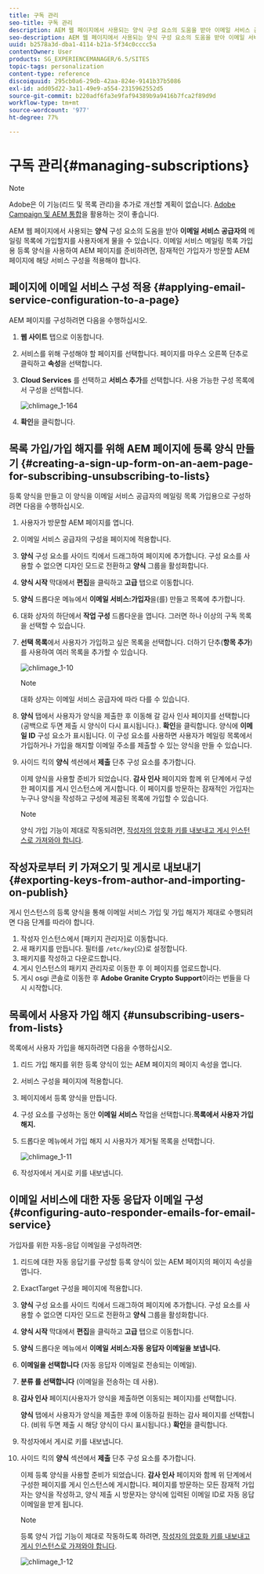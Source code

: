```yaml
---
title: 구독 관리
seo-title: 구독 관리
description: AEM 웹 페이지에서 사용되는 양식 구성 요소의 도움을 받아 이메일 서비스 공급자의 메일링 목록에 가입할지를 사용자에게 물을 수 있습니다. 이메일 서비스 메일링 목록 가입용 등록 양식을 사용하여 AEM 페이지를 준비하려면, 잠재적인 가입자가 방문할 AEM 페이지에 해당 서비스 구성을 적용해야 합니다.
seo-description: AEM 웹 페이지에서 사용되는 양식 구성 요소의 도움을 받아 이메일 서비스 공급자의 메일링 목록에 가입할지를 사용자에게 물을 수 있습니다. 이메일 서비스 메일링 목록 가입용 등록 양식을 사용하여 AEM 페이지를 준비하려면, 잠재적인 가입자가 방문할 AEM 페이지에 해당 서비스 구성을 적용해야 합니다.
uuid: b2578a3d-dba1-4114-b21a-5f34c0cccc5a
contentOwner: User
products: SG_EXPERIENCEMANAGER/6.5/SITES
topic-tags: personalization
content-type: reference
discoiquuid: 295cb0a6-29db-42aa-824e-9141b37b5086
exl-id: add05d22-3a11-49e9-a554-2315962552d5
source-git-commit: b220adf6fa3e9faf94389b9a9416b7fca2f89d9d
workflow-type: tm+mt
source-wordcount: '977'
ht-degree: 77%

---
```


# 구독 관리{#managing-subscriptions}

>[!NOTE]
>
>Adobe은 이 기능(리드 및 목록 관리)을 추가로 개선할 계획이 없습니다.
>[Adobe Campaign 및 AEM 통합](/help/sites-administering/campaign.md)을 활용하는 것이 좋습니다.

AEM 웹 페이지에서 사용되는 **양식** 구성 요소의 도움을 받아 **이메일 서비스 공급자의** 메일링 목록에 가입할지를 사용자에게 물을 수 있습니다. 이메일 서비스 메일링 목록 가입용 등록 양식을 사용하여 AEM 페이지를 준비하려면, 잠재적인 가입자가 방문할 AEM 페이지에 해당 서비스 구성을 적용해야 합니다.

## 페이지에 이메일 서비스 구성 적용 {#applying-email-service-configuration-to-a-page}

AEM 페이지를 구성하려면 다음을 수행하십시오.

1. **웹 사이트** 탭으로 이동합니다.
1. 서비스를 위해 구성해야 할 페이지를 선택합니다. 페이지를 마우스 오른쪽 단추로 클릭하고 **속성**&#x200B;을 선택합니다.

1. **Cloud Services** 를 선택하고 **서비스 추가**&#x200B;를 선택합니다. 사용 가능한 구성 목록에서 구성을 선택합니다.

   ![chlimage_1-164](assets/chlimage_1-164.png)

1. **확인**&#x200B;을 클릭합니다.

## 목록 가입/가입 해지를 위해 AEM 페이지에 등록 양식 만들기 {#creating-a-sign-up-form-on-an-aem-page-for-subscribing-unsubscribing-to-lists}

등록 양식을 만들고 이 양식을 이메일 서비스 공급자의 메일링 목록 가입용으로 구성하려면 다음을 수행하십시오.

1. 사용자가 방문할 AEM 페이지를 엽니다.
1. 이메일 서비스 공급자의 구성을 페이지에 적용합니다.

1. **양식** 구성 요소를 사이드 킥에서 드래그하여 페이지에 추가합니다. 구성 요소를 사용할 수 없으면 디자인 모드로 전환하고 **양식** 그룹을 활성화합니다.
1. **양식 시작** 막대에서 **편집**&#x200B;을 클릭하고 **고급** 탭으로 이동합니다.
1. **양식** 드롭다운 메뉴에서 **이메일 서비스:가입자**&#x200B;을(를) 만들고 목록에 추가합니다.
1. 대화 상자의 하단에서 **작업 구성** 드롭다운을 엽니다. 그러면 하나 이상의 구독 목록을 선택할 수 있습니다.
1. **선택 목록**&#x200B;에서 사용자가 가입하고 싶은 목록을 선택합니다. 더하기 단추(**항목 추가**)를 사용하여 여러 목록을 추가할 수 있습니다.

   ![chlimage_1-10](assets/chlimage_1-10.jpeg)

   >[!NOTE]
   >
   >대화 상자는 이메일 서비스 공급자에 따라 다를 수 있습니다.

1. **양식** 탭에서 사용자가 양식을 제출한 후 이동해 갈 감사 인사 페이지를 선택합니다(공백으로 두면 제출 시 양식이 다시 표시됩니다.). **확인**&#x200B;을 클릭합니다. 양식에 **이메일 ID** 구성 요소가 표시됩니다. 이 구성 요소를 사용하면 사용자가 메일링 목록에서 가입하거나 가입을 해지할 이메일 주소를 제출할 수 있는 양식을 만들 수 있습니다.
1. 사이드 킥의 **양식** 섹션에서 **제출** 단추 구성 요소를 추가합니다.

   이제 양식을 사용할 준비가 되었습니다. **감사 인사** 페이지와 함께 위 단계에서 구성한 페이지를 게시 인스턴스에 게시합니다. 이 페이지를 방문하는 잠재적인 가입자는 누구나 양식을 작성하고 구성에 제공된 목록에 가입할 수 있습니다.

   >[!NOTE]
   >
   >양식 가입 기능이 제대로 작동되려면, [작성자의 암호화 키를 내보내고 게시 인스턴스로 가져와야 합니다](#exporting-keys-from-author-and-importing-on-publish).

## 작성자로부터 키 가져오기 및 게시로 내보내기  {#exporting-keys-from-author-and-importing-on-publish}

게시 인스턴스의 등록 양식을 통해 이메일 서비스 가입 및 가입 해지가 제대로 수행되려면 다음 단계를 따라야 합니다.

1. 작성자 인스턴스에서 [패키지 관리자]로 이동합니다.
1. 새 패키지를 만듭니다. 필터를 `/etc/key`(으)로 설정합니다.
1. 패키지를 작성하고 다운로드합니다.
1. 게시 인스턴스의 패키지 관리자로 이동한 후 이 페이지를 업로드합니다.
1. 게시 osgi 콘솔로 이동한 후 **Adobe Granite Crypto Support**&#x200B;이라는 번들을 다시 시작합니다.

## 목록에서 사용자 가입 해지  {#unsubscribing-users-from-lists}

목록에서 사용자 가입을 해지하려면 다음을 수행하십시오.

1. 리드 가입 해지를 위한 등록 양식이 있는 AEM 페이지의 페이지 속성을 엽니다.
1. 서비스 구성을 페이지에 적용합니다.
1. 페이지에서 등록 양식을 만듭니다.
1. 구성 요소를 구성하는 동안 **이메일 서비스** 작업을 선택합니다.**목록에서 사용자 가입 해지.**
1. 드롭다운 메뉴에서 가입 해지 시 사용자가 제거될 목록을 선택합니다.

   ![chlimage_1-11](assets/chlimage_1-11.jpeg)

1. 작성자에서 게시로 키를 내보냅니다.

## 이메일 서비스에 대한 자동 응답자 이메일 구성  {#configuring-auto-responder-emails-for-email-service}

가입자를 위한 자동-응답 이메일을 구성하려면:

1. 리드에 대한 자동 응답기를 구성할 등록 양식이 있는 AEM 페이지의 페이지 속성을 엽니다.
1. ExactTarget 구성을 페이지에 적용합니다.

1. **양식** 구성 요소를 사이드 킥에서 드래그하여 페이지에 추가합니다. 구성 요소를 사용할 수 없으면 디자인 모드로 전환하고 **양식** 그룹을 활성화합니다.
1. **양식 시작** 막대에서 **편집**&#x200B;을 클릭하고 **고급** 탭으로 이동합니다.
1. **양식** 드롭다운 메뉴에서 **이메일 서비스:자동 응답자 이메일을 보냅니다.**
1. **이메일을 선택합니다** (자동 응답자 이메일로 전송되는 이메일).

1. **분류 를 선택합니다** (이메일을 전송하는 데 사용).
1. **감사 인사** 페이지(사용자가 양식을 제출하면 이동되는 페이지)를 선택합니다.

   **양식** 탭에서 사용자가 양식을 제출한 후에 이동하길 원하는 감사 페이지를 선택합니다. (비워 두면 제출 시 해당 양식이 다시 표시됩니다.) **확인**&#x200B;을 클릭합니다.

1. 작성자에서 게시로 키를 내보냅니다.
1. 사이드 킥의 **양식** 섹션에서 **제출** 단추 구성 요소를 추가합니다.

   이제 등록 양식을 사용할 준비가 되었습니다. **감사 인사** 페이지와 함께 위 단계에서 구성한 페이지를 게시 인스턴스에 게시합니다. 페이지를 방문하는 모든 잠재적 가입자는 양식을 작성하고, 양식 제출 시 방문자는 양식에 입력된 이메일 ID로 자동 응답 이메일을 받게 됩니다.

   >[!NOTE]
   >
   >등록 양식 가입 기능이 제대로 작동하도록 하려면, [작성자의 암호화 키를 내보내고 게시 인스턴스로 가져와야 합니다](#exporting-keys-from-author-and-importing-on-publish).

   ![chlimage_1-12](assets/chlimage_1-12.jpeg)
